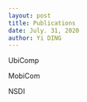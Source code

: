 ```yaml
---
layout: post
title: Publications
date: July. 31, 2020
author: Yi DING
---
```


UbiComp

MobiCom

NSDI